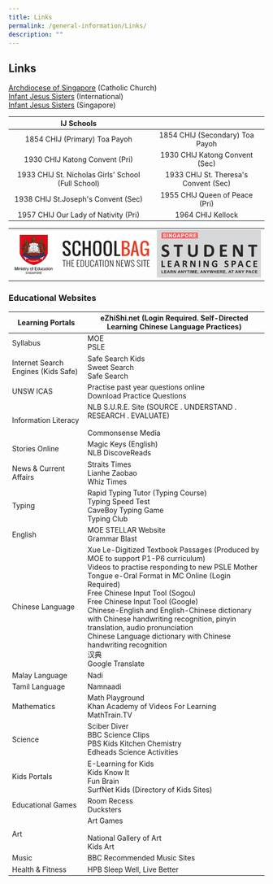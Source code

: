 ```yaml
---
title: Links
permalink: /general-information/Links/
description: ""
---
```


## Links

[Archdiocese of Singapore](https://www.catholic.sg/)&nbsp;(Catholic Church)  
[Infant Jesus Sisters](http://infantjesussisters.org/)&nbsp;(International)  
[Infant Jesus Sisters](http://chij-sisters.org/)&nbsp;(Singapore)

|                  <center>   IJ Schools         </center>            |                                       |
|:--------------------------------------------------:|:-------------------------------------:|
| 1854 CHIJ (Primary) Toa Payoh                      | 1854 CHIJ (Secondary) Toa Payoh       |
| 1930 CHIJ Katong Convent (Pri)                     | 1930 CHIJ Katong Convent (Sec)        |
| 1933 CHIJ St. Nicholas Girls' School (Full School) | 1933 CHIJ St. Theresa's Convent (Sec) |
| 1938 CHIJ St.Joseph's Convent (Sec)                | 1955 CHIJ Queen of Peace (Pri)        |
| 1957 CHIJ Our Lady of Nativity (Pri)               | 1964 CHIJ Kellock                     |




|  |  |  |
| -------- | -------- | -------- |
| ![](/images/logo-moe.jpeg)     | ![](/images/School%20Bag.png)     |    <a href="https://pagedart.com"><img src="/images/SLS_logo.png"> </a>   |

### Educational Websites

| Learning Portals                    | eZhiShi.net (Login Required. Self-Directed Learning Chinese Language Practices)                                                                                                                                                                                                                                                                                                                                                                                                                  |
|-------------------------------------|--------------------------------------------------------------------------------------------------------------------------------------------------------------------------------------------------------------------------------------------------------------------------------------------------------------------------------------------------------------------------------------------------------------------------------------------------------------------------------------------------|
| Syllabus                            | MOE<br>PSLE                                                                                                                                                                                                                                                                                                                                                                                                                                                                                      |
| Internet Search Engines (Kids Safe) | Safe Search Kids<br>Sweet Search<br>Safe Search                                                                                                                                                                                                                                                                                                                                                                                                                                                  |
| UNSW ICAS                           | Practise past year questions online<br>Download Practice Questions                                                                                                                                                                                                                                                                                                                                                                                                                               |
| Information Literacy                |  NLB S.U.R.E. Site (SOURCE . UNDERSTAND . RESEARCH . EVALUATE)<br><br>Commonsense Media                                                                                                                                                                                                                                                                                                                                                                                                          |
| Stories Online                      | Magic Keys (English) <br>NLB DiscoveReads                                                                                                                                                                                                                                                                                                                                                                                                                                                        |
| News &amp; Current Affairs              | Straits Times<br>Lianhe Zaobao<br>Whiz Times                                                                                                                                                                                                                                                                                                                                                                                                                                                     |
| Typing                              | Rapid Typing Tutor (Typing Course)<br>Typing Speed Test<br>CaveBoy Typing Game<br>Typing Club<br>                                                                                                                                                                                                                                                                                                                                                                                                |
| English                             | MOE STELLAR Website<br>Grammar Blast                                                                                                                                                                                                                                                                                                                                                                                                                                                             |
| Chinese Language                    | Xue Le-Digitized Textbook Passages (Produced by MOE to support P1-P6 curriculum)<br>Videos to practise responding to new PSLE Mother Tongue e-Oral Format in MC Online (Login Required)<br>Free Chinese Input Tool (Sogou)<br>Free Chinese Input Tool (Google)<br>Chinese-English and English-Chinese dictionary with Chinese handwriting recognition, pinyin translation, audio pronunciation<br>Chinese Language dictionary with Chinese handwriting recognition <br>汉典<br>Google Translate  |
| Malay Language                      | Nadi                                                                                                                                                                                                                                                                                                                                                                                                                                                                                             |
| Tamil Language                      | Namnaadi                                                                                                                                                                                                                                                                                                                                                                                                                                                                                         |
| Mathematics                         | Math Playground<br>Khan Academy of Videos For Learning<br>MathTrain.TV                                                                                                                                                                                                                                                                                                                                                                                                                           |
| Science                             | Sciber Diver<br>BBC Science Clips<br>PBS Kids Kitchen Chemistry<br>Edheads Science Activities                                                                                                                                                                                                                                                                                                                                                                                                    |
| Kids Portals                        | E-Learning for Kids<br>Kids Know It<br>Fun Brain<br>SurfNet Kids (Directory of Kids Sites)                                                                                                                                                                                                                                                                                                                                                                                                       |
|  Educational Games                  | Room Recess<br>Ducksters                                                                                                                                                                                                                                                                                                                                                                                                                                                                         |
| Art                                 | Art Games<br><br>National Gallery of Art<br>Kids Art                                                                                                                                                                                                                                                                                                                                                                                                                                             |
| Music                               | BBC Recommended Music Sites                                                                                                                                                                                                                                                                                                                                                                                                                                                                      |
| Health &amp; Fitness                    | HPB Sleep Well, Live Better                                                                                                                                                                                                                                                                                                                                                                                                                                                                      |